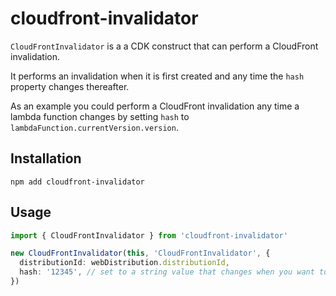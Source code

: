 # cloudfront-invalidator

`CloudFrontInvalidator` is a a CDK construct that can perform a CloudFront invalidation.

It performs an invalidation when it is first created and any time the `hash` property changes thereafter.

As an example you could perform a CloudFront invalidation any time a lambda function changes by setting `hash` to `lambdaFunction.currentVersion.version`.

## Installation

```
npm add cloudfront-invalidator
```

## Usage

```typescript
import { CloudFrontInvalidator } from 'cloudfront-invalidator'

new CloudFrontInvalidator(this, 'CloudFrontInvalidator', {
  distributionId: webDistribution.distributionId,
  hash: '12345', // set to a string value that changes when you want to perform an invalidation
})
```
